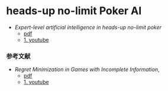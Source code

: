 # heads-up no-limit Poker AI

* *Expert-level artificial intelligence in heads-up no-limit poker* 
  * [pdf](./docs/hunl-poker.pdf)
  * [1. youtube](https://www.youtube.com/watch?app=desktop&v=2dX0lwaQRX0&t=1824s)


### 参考文献
* *Regret Minimization in Games with Incomplete Information*,  
  * [pdf](./docs/cfr.pdf)
  * [1. youtube](https://www.youtube.com/watch?app=desktop&v=ygDt_AumPr0)
